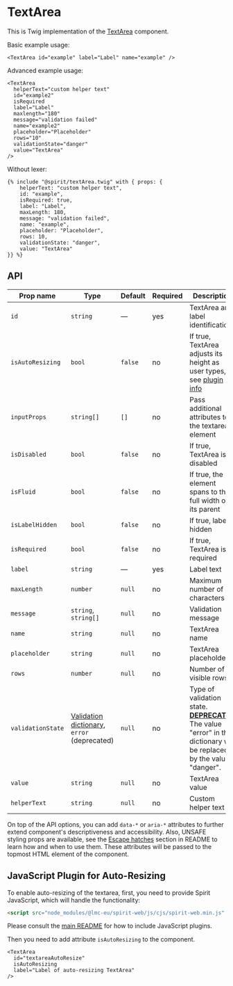 # TextArea

This is Twig implementation of the [TextArea] component.

Basic example usage:

```twig
<TextArea id="example" label="Label" name="example" />
```

Advanced example usage:

```twig
<TextArea
  helperText="custom helper text"
  id="example2"
  isRequired
  label="Label"
  maxlength="180"
  message="validation failed"
  name="example2"
  placeholder="Placeholder"
  rows="10"
  validationState="danger"
  value="TextArea"
/>
```

Without lexer:

```twig
{% include "@spirit/textArea.twig" with { props: {
    helperText: "custom helper text",
    id: "example",
    isRequired: true,
    label: "Label",
    maxLength: 180,
    message: "validation failed",
    name: "example",
    placeholder: "Placeholder",
    rows: 10,
    validationState: "danger",
    value: "TextArea"
}} %}
```

## API

| Prop name         | Type                                                                 | Default | Required | Description                                                                                                                        |
| ----------------- | -------------------------------------------------------------------- | ------- | -------- | ---------------------------------------------------------------------------------------------------------------------------------- |
| `id`              | `string`                                                             | —       | yes      | TextArea and label identification                                                                                                  |
| `isAutoResizing`  | `bool`                                                               | `false` | no       | If true, TextArea adjusts its height as user types, see [plugin info](#javascript-plugin-for-auto-resizing)                        |
| `inputProps`      | `string[]`                                                           | `[]`    | no       | Pass additional attributes to the textarea element                                                                                 |
| `isDisabled`      | `bool`                                                               | `false` | no       | If true, TextArea is disabled                                                                                                      |
| `isFluid`         | `bool`                                                               | `false` | no       | If true, the element spans to the full width of its parent                                                                         |
| `isLabelHidden`   | `bool`                                                               | `false` | no       | If true, label is hidden                                                                                                           |
| `isRequired`      | `bool`                                                               | `false` | no       | If true, TextArea is required                                                                                                      |
| `label`           | `string`                                                             | —       | yes      | Label text                                                                                                                         |
| `maxLength`       | `number`                                                             | `null`  | no       | Maximum number of characters                                                                                                       |
| `message`         | `string`, `string[]`                                                 | `null`  | no       | Validation message                                                                                                                 |
| `name`            | `string`                                                             | `null`  | no       | TextArea name                                                                                                                      |
| `placeholder`     | `string`                                                             | `null`  | no       | TextArea placeholder                                                                                                               |
| `rows`            | `number`                                                             | `null`  | no       | Number of visible rows                                                                                                             |
| `validationState` | [Validation dictionary][dictionary-validation], `error` (deprecated) | `null`  | no       | Type of validation state. [**DEPRECATED**][deprecated] The value "error" in the dictionary will be replaced by the value "danger". |
| `value`           | `string`                                                             | `null`  | no       | TextArea value                                                                                                                     |
| `helperText`      | `string`                                                             | `null`  | no       | Custom helper text                                                                                                                 |

On top of the API options, you can add `data-*` or `aria-*` attributes to
further extend component's descriptiveness and accessibility. Also, UNSAFE styling props are available,
see the [Escape hatches][escape-hatches] section in README to learn how and when to use them.
These attributes will be passed to the topmost HTML element of the component.

## JavaScript Plugin for Auto-Resizing

To enable auto-resizing of the textarea, first, you need to provide Spirit JavaScript,
which will handle the functionality:

```html
<script src="node_modules/@lmc-eu/spirit-web/js/cjs/spirit-web.min.js" async></script>
```

Please consult the [main README][web-readme] for how to include JavaScript
plugins.

Then you need to add attribute `isAutoResizing` to the component.

```twig
<TextArea
  id="textareaAutoResize"
  isAutoResizing
  label="Label of auto-resizing TextArea"
/>
```

[textarea]: https://github.com/lmc-eu/spirit-design-system/tree/main/packages/web/src/scss/components/TextArea
[web-readme]: https://github.com/lmc-eu/spirit-design-system/blob/main/packages/web/README.md
[dictionary-validation]: https://github.com/lmc-eu/spirit-design-system/blob/main/docs/DICTIONARIES.md#validation
[deprecated]: https://github.com/lmc-eu/spirit-design-system/tree/main/packages/web-twig/README.md#deprecations
[escape-hatches]: https://github.com/lmc-eu/spirit-design-system/tree/main/packages/web-twig/README.md#escape-hatches
